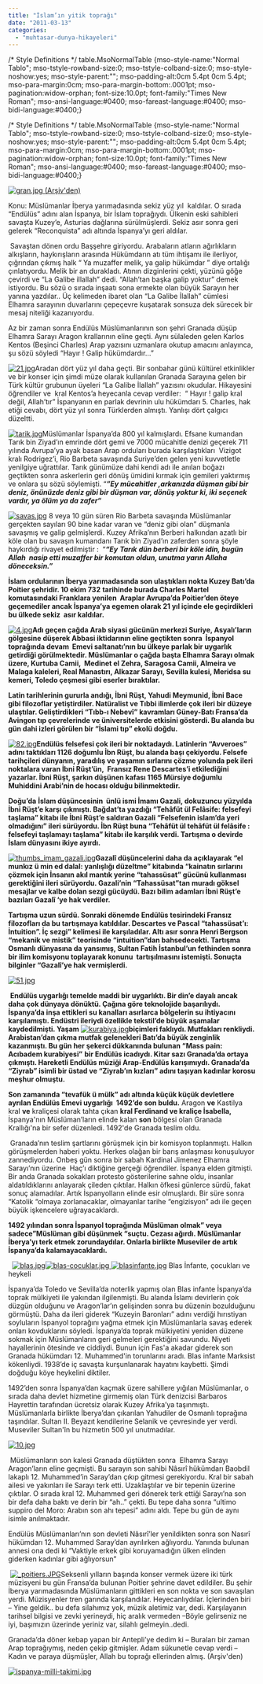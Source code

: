 ```yaml
---
title: "İslam’ın yitik toprağı"
date: "2011-03-13"
categories: 
  - "muhtasar-dunya-hikayeleri"
---
```


/\* Style Definitions \*/ table.MsoNormalTable {mso-style-name:"Normal Tablo"; mso-tstyle-rowband-size:0; mso-tstyle-colband-size:0; mso-style-noshow:yes; mso-style-parent:""; mso-padding-alt:0cm 5.4pt 0cm 5.4pt; mso-para-margin:0cm; mso-para-margin-bottom:.0001pt; mso-pagination:widow-orphan; font-size:10.0pt; font-family:"Times New Roman"; mso-ansi-language:#0400; mso-fareast-language:#0400; mso-bidi-language:#0400;}

/\* Style Definitions \*/ table.MsoNormalTable {mso-style-name:"Normal Tablo"; mso-tstyle-rowband-size:0; mso-tstyle-colband-size:0; mso-style-noshow:yes; mso-style-parent:""; mso-padding-alt:0cm 5.4pt 0cm 5.4pt; mso-para-margin:0cm; mso-para-margin-bottom:.0001pt; mso-pagination:widow-orphan; font-size:10.0pt; font-family:"Times New Roman"; mso-ansi-language:#0400; mso-fareast-language:#0400; mso-bidi-language:#0400;}

 [![gran.jpg](/uploads/2011/03/gran.jpg) (Arşiv'den)](/uploads/2011/03/gran.jpg "gran.jpg")

Konu: Müslümanlar İberya yarımadasında sekiz yüz yıl  kaldılar. O sırada “Endülüs” adını alan İspanya, bir İslam toprağıydı. Ülkenin eski sahibleri savaşta Kuzey’e, Asturias dağlarına sürülmüşlerdi. Sekiz asır sonra geri gelerek “Reconquista” adı altında İspanya’yı geri aldılar.

 Savaştan dönen ordu Başşehre giriyordu. Arabaların atların ağırlıkların alkışların, haykırışların arasında Hükümdarın atı tüm ihtişamı ile ilerliyor, çığrından çıkmış halk “ Ya muzaffer melik, ya galip hükümdar ” diye ortalığı çınlatıyordu. Melik bir an durakladı. Atının dizginlerini çekti, yüzünü göğe çevirdi ve “La Galibe illallah” dedi. “Allah’tan başka galip yoktur” demek istiyordu. Bu sözü o sırada inşaatı sona ermekte olan büyük Sarayın her yanına yazdılar.. Üç kelimeden ibaret olan “La Galibe İlallah” cümlesi Elhamra sarayının duvarlarını çepeçevre kuşatarak sonsuza dek sürecek bir mesaj niteliği kazanıyordu.

Az bir zaman sonra Endülüs Müslümanlarının son şehri Granada düşüp Elhamra Sarayı Aragon krallarının eline geçti. Aynı sülaleden gelen Karlos Kentos (Beşinci Charles) Arap yazısını uzmanlara okutup amacını anlayınca, şu sözü söyledi “Hayır ! Galip hükümdardır…”

[![21.jpg](/uploads/2011/03/21.jpg)](/uploads/2011/03/21.jpg "21.jpg")Aradan dört yüz yıl daha geçti. Bir sonbahar günü kültürel etkinlikler ve bir konser için şimdi müze olarak kullanılan Granada Sarayına gelen bir Türk kültür grubunun üyeleri “La Galibe İlallah” yazısını okudular. Hikayesini öğrendiler ve  kral Kentos’a heyecanla cevap verdiler:  “ Hayır ! galip kral değil, Allah’tır” İspanyanın en parlak devrinin ulu hükümdarı 5. Charles, hak etiği cevabı, dört yüz yıl sonra Türklerden almıştı. Yanlışı dört çalgıcı düzeltti.

[![tarik.jpg](/uploads/2011/03/tarik.jpg)](/uploads/2011/03/tarik.jpg "tarik.jpg")Müslümanlar İspanya’da 800 yıl kalmışlardı. Efsane kumandan Tarık bin Ziyad’ın emrinde dört gemi ve 7000 mücahitle denizi geçerek 711 yılında Avrupa’ya ayak basan Arap orduları burada karşılaştıkları  Vizigot kralı Rodrigez’i, Rio Barbeta savaşında Suriye’den gelen yeni kuvvetletle yenilgiye uğrattılar. Tarık günümüze dahi kendi adı ile anılan boğazı geçtikten sonra askerlerin geri dönüş ümidini kırmak için gemileri yaktırmış ve onlara şu sözü söylemişti. “**_”Ey mücahitler ,arkanızda düşman gibi bir deniz, önünüzde deniz gibi bir düşman var, dönüş yoktur ki, iki seçenek vardır, ya ölüm ya da zafer“_**

[![savas.jpg](/uploads/2011/03/savas-1.jpg)](/uploads/2011/03/savas-1.jpg "savas.jpg") 8 veya 10 gün süren Rio Barbeta savaşında Müslümanlar gerçekten sayıları 90 bine kadar varan ve “deniz gibi olan” düşmanla savaşmış ve galip gelmişlerdi. Kuzey Afrika’nın Berberi halkından azatlı bir köle olan bu savaşın kumandanı Tarık bin Ziyad’ın zaferden sonra şöyle haykırdığı rivayet edilmiştir :  “**_“Ey_** **_Tarık_** **_dün berberi bir köle idin, bugün Allah  nasip etti muzaffer bir komutan oldun, unutma yarın Allaha döneceksin.”_**

**İslam ordularının İberya yarımadasında son ulaştıkları nokta Kuzey Batı’da Poitier şehridir. 10 ekim 732** **tarihinde burada Charles Martel komutasındaki Franklara yenilen  Araplar Avrupa’da Poitier’den öteye geçemediler ancak İspanya’ya egemen olarak 21 yıl içinde ele geçirdikleri bu ülkede sekiz  asır kaldılar.**

[![4.jpg](/uploads/2011/03/4.jpg)](/uploads/2011/03/4.jpg "4.jpg")**Adı geçen çağda Arab siyasi gücünün merkezi Suriye, Asyalı’ların gölgesine düşerek Abbasi iktidarının eline geçtikten sonra  İspanyol toprağında devam  Emevi saltanatı’nın bu ülkeye parlak bir uygarlık getirdiği görülmektedir. Müslümanlar o çağda başta Elhamra Sarayı olmak üzere, Kurtuba Camii,  Medinet el Zehra, Saragosa Camii, Almeira ve Malaga kaleleri, Real Manastırı, Alkazar Sarayı, Sevilla kulesi, Meridsa su kemeri, Toledo çeşmesi gibi eserler bıraktılar.**

**Latin tarihlerinin gururla andığı, İbni Rüşt, Yahudi Meymunid, İbni Bace gibi filozoflar yetiştirdiler. Natüralist ve Tıbbi ilimlerde çok ileri bir düzeye ulaştılar. Geliştirdikleri “Tıbb-ı Nebevî” kavramları Güney-Batı Fransa’da Avingon tıp çevrelerinde ve üniversitelerde etkisini gösterdi. Bu alanda bu gün dahi izleri görülen bir “İslami tıp” ekolü doğdu.** 

[![82.jpg](/uploads/2011/03/82.jpg)](/uploads/2011/03/82.jpg "82.jpg")**Endülüs felsefesi çok ileri bir noktadaydı. Latinlerin “Avveroes” adını taktıkları 1126 doğumlu İbn Rüşt, bu alanda başı çekiyordu. Felsefe tarihçileri dünyanın, yaradılış ve yaşamın sırlarını çözme yolunda pek ileri noktalara varan İbni Rüşt’ün,  Fransız Rene Descartes’i etkilediğini yazarlar. İbni Rüşt, şarkın düşünen kafası 1165 Mürsiye doğumlu Muhiddini Arabi’nin de hocası olduğu bilinmektedir.**

**Doğu’da** **İslam düşüncesinin  ünlü ismi İmamı Gazali, dokuzuncu yüzyılda İbni Rüşt’e karşı çıkmıştı. Bağdat’ta yazdığı “Tehâfüt ül Felâsife: felsefeyi taşlama” kitabı ile İbni Rüşt’e saldıran Gazali “Felsefenin islam’da yeri olmadığını” ileri sürüyordu. İbn Rüşt buna “Tehâfüt ül tehâfüt ül felâsife : felsefeyi taşlamayı taşlama” kitabı ile karşılık verdi. Tartışma o devirde İslam dünyasını ikiye ayırdı.**

[![thumbs_imam_gazali.jpg](/uploads/2011/03/thumbs_imam_gazali.jpg)](/uploads/2011/03/thumbs_imam_gazali.jpg "thumbs_imam_gazali.jpg")**Gazalî düşüncelerini daha da açıklayarak “el munkız ü min ed dalal: yanlışlığı düzeltme” kitabında “kainatın sırlarını çözmek için İnsanın akıl mantık yerine “tahassüsat” gücünü kullanması gerektiğini ileri sürüyordu. Gazali’nin “Tahassüsat”tan muradı göksel mesajlar ve kalbe dolan sezgi gücüydü. Bazı bilim adamları İbni Rüşt’e bazıları Gazalî ‘ye hak verdiler.**

**Tartışma uzun sürdü. Sonraki dönemde Endülüs tesirindeki Fransız filozofları da bu tartışmaya katıldılar. Descartes ve Pascal “tahassüsat’ı: İntuition”. İç sezgi” kelimesi ile karşıladılar. Altı asır sonra Henri Bergson “mekanik ve mistik” teorisinde “intuition”dan bahsedecekti. Tartışma Osmanlı dünyasına da yansımış, Sultan Fatih İstanbul’un fethinden sonra bir ilim komisyonu toplayarak konunu  tartışılmasını istemişti. Sonuçta bilginler “Gazalî’ye hak vermişlerdi.**

[![51.jpg](/uploads/2011/03/51.jpg)](/uploads/2011/03/51.jpg "51.jpg")

 **Endülüs uygarlığı temelde maddi bir uygarlıktı. Bir din’e dayalı ancak daha çok dünyaya dönüktü. Çağına göre teknolojide başarılıydı. İspanya’da inşa ettikleri su kanalları asırlarca bölgelerin su ihtiyacını karşılamıştı. Endüstri ileriydi özellikle tekstil’de büyük aşamalar kaydedilmişti. Yaşam** [![kurabiya.jpg](/uploads/2011/03/kurabiya.jpg)](/uploads/2011/03/kurabiya.jpg "kurabiya.jpg")**biçimleri faklıydı. Mutfakları renkliydi. Arabistan’dan çıkma mutfak gelenekleri Batı’da büyük zenginlik kazanmıştı. Bu gün her şekerci dükkanında bulunan “Mass pain: Acıbadem kurabiyesi”** **bir Endülüs icadıydı. Kitar sazı Granada’da ortaya çıkmıştı. Hareketli Endülüs müziği Arap-Endülüs karışımıydı. Granada’da “Ziyrab” isimli bir üstad ve “Ziyrab’ın kızları” adını taşıyan kadınlar korosu meşhur olmuştu.** 

**Son zamanında “tevafük ü mülk” adı altında küçük küçük devletlere ayrılan Endülüs Emevi uygarlığı  1492’de son buldu.** Aragon **ve** Kastilya kral **ve** kraliçesi olarak tahta çıkan **kral Ferdinand ve kraliçe İsabella,**  İspanya'nın Müslüman’ların elinde kalan **son** bölgesi olan Granada Krallığı'na bir sefer düzenledi. 1492'de Granada teslim oldu.

 Granada’nın teslim şartlarını görüşmek için bir komisyon toplanmıştı. Halkın görüşmelerden haberi yoktu. Herkes olağan bir barış anlaşması konuşuluyor zannediyordu. Onbeş gün sonra bir sabah Kardinal Jimenez Elhamra Sarayı’nın üzerine  Haç’ı diktiğine gerçeği öğrendiler. İspanya elden gitmişti. Bir anda Granada sokakları protesto gösterilerine sahne oldu, insanlar aldatıldıklarını anlayarak çileden çıktılar. Halkın öfkesi günlerce sürdü, fakat sonuç alamadılar. Artık İspanyolların elinde esir olmuşlardı. Bir süre sonra “Katolik “olmaya zorlanacaklar, olmayanlar tarihe “engizisyon” adı ile geçen büyük işkencelere uğrayacaklardı.   

**1492 yılından sonra İspanyol toprağında Müslüman olmak” veya sadece”Müslüman gibi düşünmek “suçtu. Cezası ağırdı. Müslümanlar İberya’yı terk etmek zorundaydılar. Onlarla birlikte Museviler de artık İspanya’da kalamayacaklardı.**

  [![blas.jpg](/uploads/2011/03/blas.jpg)](/uploads/2011/03/blas.jpg "blas.jpg")[![blas-cocuklar.jpg](/uploads/2011/03/blas-cocuklar.jpg) ](/uploads/2011/03/blas-cocuklar.jpg "blas-cocuklar.jpg")[![blasinfante.jpg](/uploads/2011/03/blasinfante.jpg)](/uploads/2011/03/blasinfante.jpg "blasinfante.jpg") Blas İnfante, çocukları ve  heykeli

İspanya’da Toledo ve Sevilla’da noterlik yapmış olan Blas infante İspanya’da toprak mülkiyeti ile yakından ilgilenmişti. Bu alanda İslamı devirlerin çok düzgün olduğunu ve Aragon’lar’ın gelişinden sonra bu düzenin bozulduğunu görmüştü. Daha da ileri giderek “Kuzeyin Baronları” adını verdiği hırıstiyan soyluların İspanyol toprağını yağma etmek için Müslümanlarla savaş ederek onları kovduklarını söyledi. İspanya’da toprak mülkiyetini yeniden düzene sokmak için Müslümanların geri gelmeleri gerektiğini savundu. Niyeti hayallerinin ötesinde ve ciddiydi. Bunun için Fas'a akadar giderek son Granada hükümdarı 12. Muhammed'in torunlarını aradı. Blas infante Marksist kökenliydi. 1938’de iç savaşta kurşunlanarak hayatını kaybetti. Şimdi doğduğu köye heykelini diktiler.

1492’den sonra İspanya’dan kaçmak üzere sahillere yığılan Müslümanlar, o sırada daha devlet hizmetine girmemiş olan Türk denizcisi Barbaros Hayrettin tarafından ücretsiz olarak Kuzey Afrika’ya taşınmıştı. Müslümanlarla birlikte İberya’dan çıkarılan Yahudiler de Osmanlı toprağına taşındılar. Sultan II. Beyazıt kendilerine Selanik ve çevresinde yer verdi. Museviler Sultan'în bu hizmetin 500 yıl unutmadılar.

[![10.jpg](/uploads/2011/03/10.jpg)](/uploads/2011/03/10.jpg "10.jpg")

 Müslümanların son kalesi Granada düştükten sonra  Elhamra Sarayı Aragon’ların eline geçmişti. Bu sarayın son sahibi Nâsırî hükümdarı Baobdil lakaplı 12. Muhammed’in Saray’dan çıkıp gitmesi gerekiyordu. Kral bir sabah ailesi ve yakınları ile Sarayı terk etti. Uzaklaştılar ve bir tepenin üzerine çıktılar. O sırada kral 12. Muhammed geri dönerek terk ettiği Sarayı’na son bir defa daha baktı ve derin bir “ah..” çekti. Bu tepe daha sonra “ultimo suppiro del Moro: Arabın son ahı tepesi” adını aldı. Tepe bu gün de aynı isimle anılmaktadır.

Endülüs Müslümanları’nın son devleti Nâsırî’ler yenildikten sonra son Nasırî hükümdarı 12. Muhammed Saray’dan ayrılırken ağlıyordu. Yanında bulunan annesi ona dedi ki “Vaktiyle erkek gibi koruyamadığın ülken elinden giderken kadınlar gibi ağlıyorsun”

 [![_poitiers.JPG](/uploads/2011/03/poitiers.thumbnail.JPG)](/uploads/2011/03/poitiers.jpg "_poitiers.JPG")Seksenli yılların başında konser vermek üzere iki türk müzisyeni bu gün Fransa’da bulunan Poitier şehrine davet edildiler. Bu şehir İberya yarımadasında Müslümanların gittikleri en son nokta ve son savaşılan yerdi. Müzisyenler tren garında karşılandılar. Heyecanlıydılar. İçlerinden biri  – Yine geldik.. bu defa silahımız yok, müzik aletimiz var, dedi. Karşılayanın tarihsel bilgisi ve zevki yerineydi, hiç aralık vermeden –Böyle gelirseniz ne iyi, başımızın üzerinde yeriniz var, silahlı gelmeyin..dedi.

Granada’da döner kebap yapan bir Antepli’ye dedim ki – Buraları bir zaman Arap toprağıymış, neden çekip gitmişler. Adam sükunetle cevap verdi –Kadın ve paraya düşmüşler, Allah bu toprağı ellerinden almış. (Arşiv'den)

[](/uploads/2011/03/ispanya-milli-takimi.jpg "ispanya-milli-takimi.jpg")

[![ispanya-milli-takimi.jpg](/uploads/2011/03/ispanya-milli-takimi.jpg)](/uploads/2011/03/ispanya-milli-takimi.jpg "ispanya-milli-takimi.jpg")
